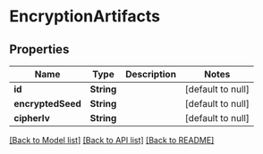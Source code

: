 # EncryptionArtifacts
## Properties

| Name | Type | Description | Notes |
|------------ | ------------- | ------------- | -------------|
| **id** | **String** |  | [default to null] |
| **encryptedSeed** | **String** |  | [default to null] |
| **cipherIv** | **String** |  | [default to null] |

[[Back to Model list]](../README.md#documentation-for-models) [[Back to API list]](../README.md#documentation-for-api-endpoints) [[Back to README]](../README.md)

